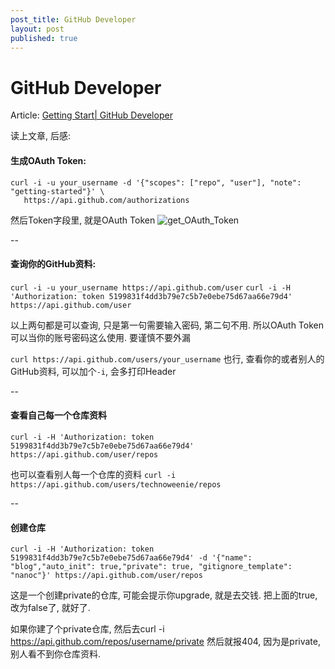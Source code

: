 ```yaml
---
post_title: GitHub Developer
layout: post
published: true
---
```


# GitHub Developer

Article: [Getting Start| GitHub Developer](https://developer.github.com/v3/guides/getting-started/)

读上文章, 后感:

#### 生成OAuth Token:
```
curl -i -u your_username -d '{"scopes": ["repo", "user"], "note": "getting-started"}' \
   https://api.github.com/authorizations
```

然后Token字段里, 就是OAuth Token
![get_OAuth_Token](media/15108003271337/get_OAuth_Token.jpg)

--
#### 查询你的GitHub资料: 
`curl -i -u your_username https://api.github.com/user`
`curl -i -H 'Authorization: token 5199831f4dd3b79e7c5b7e0ebe75d67aa66e79d4' https://api.github.com/user`

以上两句都是可以查询, 只是第一句需要输入密码, 第二句不用. 所以OAuth Token可以当你的账号密码这么使用. 要谨慎不要外漏

`curl https://api.github.com/users/your_username`
也行, 查看你的或者别人的GitHub资料, 可以加个`-i`, 会多打印Header

--
#### 查看自己每一个仓库资料
`curl -i -H 'Authorization: token 5199831f4dd3b79e7c5b7e0ebe75d67aa66e79d4' https://api.github.com/user/repos`

也可以查看别人每一个仓库的资料
`curl -i https://api.github.com/users/technoweenie/repos`

--
#### 创建仓库
`curl -i -H 'Authorization: token 5199831f4dd3b79e7c5b7e0ebe75d67aa66e79d4' -d '{"name": "blog","auto_init": true,"private": true, "gitignore_template": "nanoc"}' https://api.github.com/user/repos`

这是一个创建private的仓库, 可能会提示你upgrade, 就是去交钱. 
把上面的true, 改为false了, 就好了.

如果你建了个private仓库, 然后去curl -i https://api.github.com/repos/username/private
然后就报404, 因为是private, 别人看不到你仓库资料.


